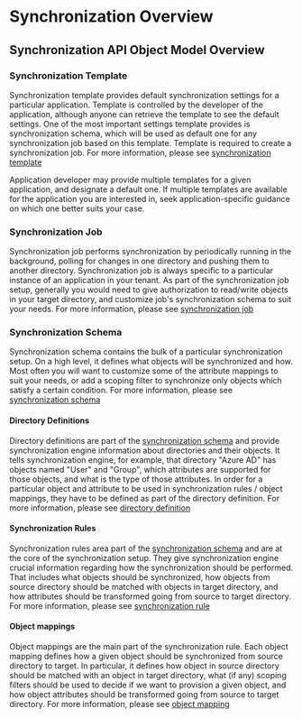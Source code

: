 # Synchronization Overview

## Synchronization API Object Model Overview

### Synchronization Template

Synchronization template provides default synchronization settings for a particular application. Template is controlled by the developer of the application, although anyone can retrieve the template to see the default settings. One of the most important settings template provides is synchronization schema, which will be used as default one for any synchronization job based on this template. Template is required to create a synchronization job. For more information, please see [synchronization template](synchronization-template.md)

Application developer may provide multiple templates for a given application, and designate a default one. If multiple templates are available for the application you are interested in, seek application-specific guidance on which one better suits your case.

### Synchronization Job

Synchronization job performs synchronization by periodically running in the background, polling for changes in one directory and pushing them to another directory. Synchronization job is always specific to a particular instance of an application in your tenant. As part of the synchronization job setup, generally you would need to give authorization to read/write objects in your target directory, and customize job's synchronization schema to suit your needs. For more information, please see [synchronization job](synchronization-job.md)

### Synchronization Schema

Synchronization schema contains the bulk of a particular synchronization setup. On a high level, it defines what objects will be synchronized and how. Most often you will want to customize some of the attribute mappings to suit your needs, or add a scoping filter to synchronize only objects which satisfy a certain condition. For more information, please see [synchronization schema](synchronization-schema-overview.md)

#### Directory Definitions

Directory definitions are part of the [synchronization schema](synchronization-schema-overview.md) and provide synchronization engine information about directories and their objects. It tells synchronization engine, for example, that directory "Azure AD" has objects named "User" and "Group", which attributes are supported for those objects, and what is the type of those attributes. In order for a particular object and attribute to be used in synchronization rules / object mappings, they have to be defined as part of the directory definition. For more information, please see [directory definition](synchronization-directoryDefinition.md)

#### Synchronization Rules

Synchronization rules area part of the [synchronization schema](synchronization-schema-overview.md) and are at the core of the synchronization setup. They give synchronization engine crucial information regarding how the synchronization should be performed. That includes what objects should be synchronized, how objects from source directory should be matched with objects in target directory, and how attributes should be transformed going from source to target directory. For more information, please see [synchronization rule](synchronization-rule.md)

#### Object mappings

Object mappings are the main part of the synchronization rule. Each object mapping defines how a given object should be synchronized from source directory to target. In particular, it defines how object in source directory should be matched with an object in target directory, what (if any) scoping filters should be used to decide if we want to provision a given object, and how object attributes should be transformed going from source to target directory. For more information, please see [object mapping](synchronization-objectMapping.md)